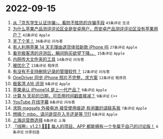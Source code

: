 # 2022-09-15

1. [从「京东学生认证诈骗」，看防不胜防的诈骗手段](https://www.v2ex.com/t/880154) `43条评论` `生活`
1. [为什么苹果产品测评评论区全是安卓用户，而安卓产品测评评论区没有苹果用户？](https://www.v2ex.com/t/880137) `42条评论` `Apple`
1. [羊了个羊！](https://www.v2ex.com/t/880136) `36条评论` `问与答`
1. [有人利用苹果 14 天无理由退货体验新款 iPhone 吗](https://www.v2ex.com/t/880171) `27条评论` `Apple`
1. [看完极客湾的评测后，瞬间购买欲望下降。。](https://www.v2ex.com/t/880165) `15条评论` `Apple`
1. [内网传大文件夹的工具](https://www.v2ex.com/t/880175) `14条评论` `问与答`
1. [被优化了](https://www.v2ex.com/t/880174) `13条评论` `程序员`
1. [有没有不支持删除记录的管理软件？](https://www.v2ex.com/t/880153) `12条评论` `问与答`
1. [OneDriver 同步 iPhone 照片不完整，求方案](https://www.v2ex.com/t/880139) `12条评论` `程序员`
1. [极客湾 A16 评测](https://www.v2ex.com/t/880158) `9条评论` `Apple`
1. [苹果承认 iPhone14 是上一代产品？](https://www.v2ex.com/t/880155) `9条评论` `Apple`
1. [计算 N 天前的日期，可否用时间戳直接减？](https://www.v2ex.com/t/880134) `9条评论` `C++`
1. [YouTube 在线字幕](https://www.v2ex.com/t/880178) `8条评论` `问与答`
1. [求购 magsafe 外接电池 接受使用痕迹 有闲置的请联系我](https://www.v2ex.com/t/880148) `7条评论` `Apple`
1. [想搞个 mbp，请问是现在入手还是等 1111](https://www.v2ex.com/t/880160) `6条评论` `Apple`
1. [上海运营商选择](https://www.v2ex.com/t/880145) `6条评论` `上海`
1. [「线圈」v1.2.1 💃💃💃 每人的项目、APP 都能拥有一个专属于自己的讨论版！](https://www.v2ex.com/t/880142) `6条评论` `分享创造`
